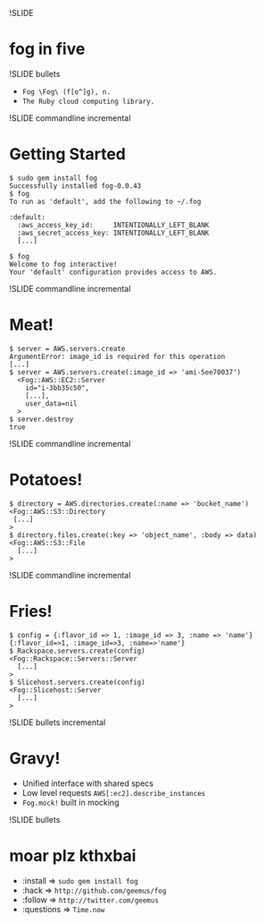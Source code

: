 !SLIDE
# fog in five #

!SLIDE bullets

* `Fog \Fog\ (f[o^]g), n.`
* `The Ruby cloud computing library.`

!SLIDE commandline incremental

# Getting Started #

    $ sudo gem install fog
    Successfully installed fog-0.0.43
    $ fog
    To run as 'default', add the following to ~/.fog

    :default:
      :aws_access_key_id:     INTENTIONALLY_LEFT_BLANK
      :aws_secret_access_key: INTENTIONALLY_LEFT_BLANK
      [...]

    $ fog
    Welcome to fog interactive!
    Your 'default' configuration provides access to AWS.

!SLIDE commandline incremental

# Meat! #

    $ server = AWS.servers.create
    ArgumentError: image_id is required for this operation
    [...]
    $ server = AWS.servers.create(:image_id => 'ami-5ee70037')
      <Fog::AWS::EC2::Server
        id="i-3bb35c50",
        [...],
        user_data=nil
      >
    $ server.destroy
    true

!SLIDE commandline incremental

# Potatoes! #
    $ directory = AWS.directories.create(:name => 'bucket_name')
    <Fog::AWS::S3::Directory
     [...]
    >
    $ directory.files.create(:key => 'object_name', :body => data)
    <Fog::AWS::S3::File
      [...]
    >

!SLIDE commandline incremental

# Fries! #

    $ config = {:flavor_id => 1, :image_id => 3, :name => 'name'}
    {:flavor_id=>1, :image_id=>3, :name=>'name'}
    $ Rackspace.servers.create(config)
    <Fog::Rackspace::Servers::Server
      [...]
    >
    $ Slicehost.servers.create(config)
    <Fog::Slicehost::Server
      [...]
    >

!SLIDE bullets incremental

# Gravy! #

* Unified interface with shared specs
* Low level requests
  `AWS[:ec2].describe_instances`
* `Fog.mock!` built in mocking

!SLIDE bullets
# moar plz kthxbai #

* :install => `sudo gem install fog`
* :hack => `http://github.com/geemus/fog`
* :follow => `http://twitter.com/geemus`
* :questions => `Time.now`
